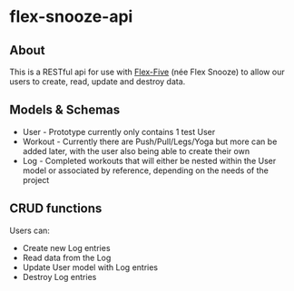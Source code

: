# flex-snooze-api

## About

This is a RESTful api for use with [Flex-Five](https://github.com/Flex-Snooze/flex-snooze-frontend) (née Flex Snooze) to allow our users to create, read, update and destroy data.

## Models & Schemas

- User - Prototype currently only contains 1 test User
- Workout - Currently there are Push/Pull/Legs/Yoga but more can be added later, with the user also being able to create their own
- Log - Completed workouts that will either be nested within the User model or associated by reference, depending on the needs of the project

## CRUD functions

Users can:

- Create new Log entries
- Read data from the Log
- Update User model with Log entries  
- Destroy Log entries

